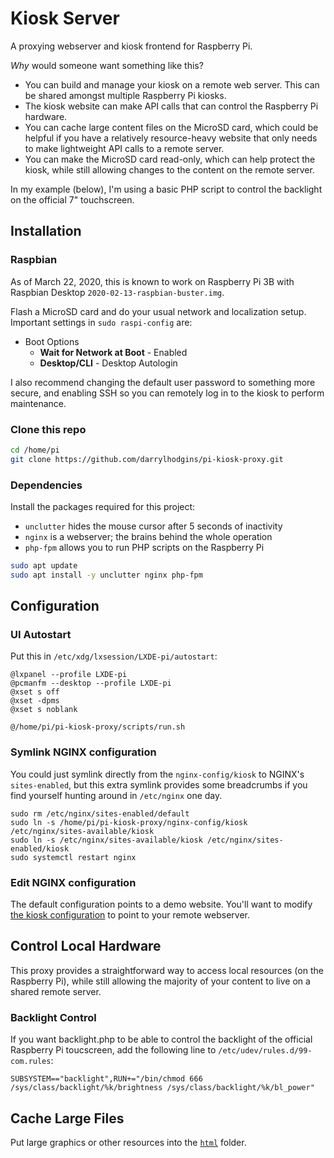 # Kiosk Server

A proxying webserver and kiosk frontend for Raspberry Pi.

_Why_ would someone want something like this?

* You can build and manage your kiosk on a remote web server.  This can be shared amongst multiple Raspberry Pi kiosks.
* The kiosk website can make API calls that can control the Raspberry Pi hardware.
* You can cache large content files on the MicroSD card, which could be helpful if you have a relatively resource-heavy website that only needs to make lightweight API calls to a remote server.
* You can make the MicroSD card read-only, which can help protect the kiosk, while still allowing changes to the content on the remote server.

In my example (below), I'm using a basic PHP script to control the backlight on the official 7" touchscreen.

## Installation

### Raspbian

As of March 22, 2020, this is known to work on Raspberry Pi 3B with Raspbian Desktop `2020-02-13-raspbian-buster.img`.

Flash a MicroSD card and do your usual network and localization setup.  Important settings in `sudo raspi-config` are:

* Boot Options
    * **Wait for Network at Boot** - Enabled
    * **Desktop/CLI** - Desktop Autologin 

I also recommend changing the default user password to something more secure, and enabling SSH so you can remotely log in to the kiosk to perform maintenance.

### Clone this repo

```bash
cd /home/pi
git clone https://github.com/darrylhodgins/pi-kiosk-proxy.git
```

### Dependencies

Install the packages required for this project:

* `unclutter` hides the mouse cursor after 5 seconds of inactivity
* `nginx` is a webserver; the brains behind the whole operation
* `php-fpm` allows you to run PHP scripts on the Raspberry Pi

```bash
sudo apt update
sudo apt install -y unclutter nginx php-fpm
```

## Configuration

### UI Autostart

Put this in `/etc/xdg/lxsession/LXDE-pi/autostart`:

```
@lxpanel --profile LXDE-pi
@pcmanfm --desktop --profile LXDE-pi
@xset s off
@xset -dpms
@xset s noblank

@/home/pi/pi-kiosk-proxy/scripts/run.sh
```

### Symlink NGINX configuration

You could just symlink directly from the `nginx-config/kiosk` to NGINX's `sites-enabled`, but this extra symlink provides some breadcrumbs if you find yourself hunting around in `/etc/nginx` one day.

```
sudo rm /etc/nginx/sites-enabled/default
sudo ln -s /home/pi/pi-kiosk-proxy/nginx-config/kiosk /etc/nginx/sites-available/kiosk
sudo ln -s /etc/nginx/sites-available/kiosk /etc/nginx/sites-enabled/kiosk
sudo systemctl restart nginx
```

### Edit NGINX configuration

The default configuration points to a demo website.  You'll want to modify [the kiosk configuration](./nginx-config/kiosk) to point to your remote webserver.

## Control Local Hardware

This proxy provides a straightforward way to access local resources (on the Raspberry Pi), while still allowing the majority of your content to live on a shared remote server.

### Backlight Control

If you want backlight.php to be able to control the backlight of the official Raspberry Pi toucscreen, add the following line to `/etc/udev/rules.d/99-com.rules`:

```
SUBSYSTEM=="backlight",RUN+="/bin/chmod 666 /sys/class/backlight/%k/brightness /sys/class/backlight/%k/bl_power"
```

## Cache Large Files

Put large graphics or other resources into the [`html`](./html) folder.
